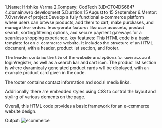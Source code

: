1.Name: Hrishika Verma
2.Company: CodTech
3.ID:CT04DS6847
4.domain:web development
5.Duration:15 August to 15 September
6.Mentor:
7.Overview of project:Develop a fully functional e-commerce platform where users can
browse products, add them to cart, make purchases, and manage
their orders. Incorporate features like user accounts, product
search, sorting/filtering options, and secure payment gateways for
a seamless shopping experience.
key features:
This HTML code is a basic template for an e-commerce website. It includes the structure of an HTML document, with a header, product list section, and footer. 

The header contains the title of the website and options for user account login/register, as well as a search bar and cart icon. The product list section is where dynamically generated product cards will be displayed, with an example product card given in the code. 

The footer contains contact information and social media links.

Additionally, there are embedded styles using CSS to control the layout and styling of various elements on the page.

Overall, this HTML code provides a basic framework for an e-commerce website design.

Output:
![ecommerce](https://github.com/user-attachments/assets/2fb5b297-38f9-46fe-9234-a393c1a617cf)



 
 
 


